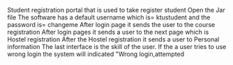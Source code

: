 Student registration portal that is used to take register student
Open the Jar file
The software has a default username which is= ktustudent and the password is= changeme 
After login page it sends the user to the course registration
After login pages it sends a user to the next page which is Hostel registration
After the Hostel registration it sends a user to Personal information
The last interface is the skill of the user.
If the a user tries to use wrong login the system will indicated "Wrong login,attempted
